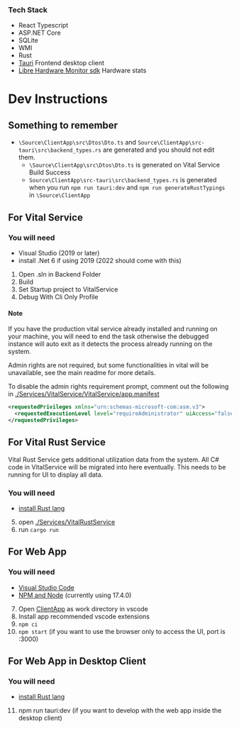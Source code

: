### Tech Stack

- React Typescript
- ASP.NET Core
- SQLite
- WMI
- Rust
- [Tauri](https://github.com/tauri-apps/tauri) Frontend desktop client
- [Libre Hardware Monitor sdk](https://github.com/LibreHardwareMonitor/LibreHardwareMonitor) Hardware stats

# Dev Instructions

## Something to remember

- `\Source\ClientApp\src\Dtos\Dto.ts` and `Source\ClientApp\src-tauri\src\backend_types.rs` are generated and you should not edit them.
  - `\Source\ClientApp\src\Dtos\Dto.ts` is generated on Vital Service Build Success
  - `Source\ClientApp\src-tauri\src\backend_types.rs` is generated when you run `npm run tauri:dev` and `npm run generateRustTypings` in `\Source\ClientApp`

## For Vital Service

### You will need

- Visual Studio (2019 or later)
- install .Net 6 if using 2019 (2022 should come with this)

1. Open .sln in Backend Folder
2. Build
3. Set Startup project to VitalService
4. Debug With Cli Only Profile

#### Note

If you have the production vital service already installed and running on your machine, you will need to end the task otherwise the debugged instance will auto exit as it detects the process already running on the system.

Admin rights are not required, but some functionalities in vital will be unavailable, see the main readme for more details.

To disable the admin rights requirement prompt, comment out the following in [./Services/VitalService/VitalService/app.manifest](./Services/VitalService/VitalService/app.manifest)

```xml
<requestedPrivileges xmlns="urn:schemas-microsoft-com:asm.v3">
  <requestedExecutionLevel level="requireAdministrator" uiAccess="false" />
</requestedPrivileges>
```

## For Vital Rust Service

Vital Rust Service gets additional utilization data from the system. All C# code in VitalService will be migrated into here eventually.
This needs to be running for UI to display all data.

### You will need

- [install Rust lang](https://www.rust-lang.org/tools/install)

5. open [./Services/VitalRustService](./Services/VitalRustService)
6. run `cargo run`

## For Web App

### You will need

- [Visual Studio Code](https://code.visualstudio.com)
- [NPM and Node](https://nodejs.org/en/) (currently using 17.4.0)

7. Open [ClientApp](./ClientApp) as work directory in vscode
8. Install app recommended vscode extensions
9. `npm ci`
10. `npm start` (if you want to use the browser only to access the UI, port is :3000)

## For Web App in Desktop Client

### You will need

- [install Rust lang](https://www.rust-lang.org/tools/install)

11. npm run tauri:dev (if you want to develop with the web app inside the desktop client)
